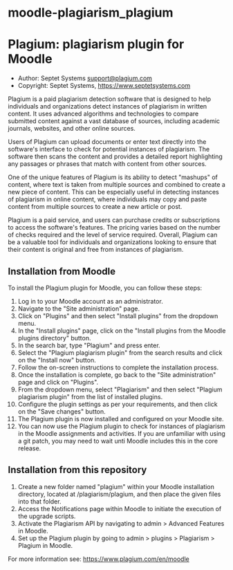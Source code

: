 # moodle-plagiarism_plagium
# Plagium: plagiarism plugin for Moodle

* Author: Septet Systems <support@plagium.com>
* Copyright: Septet Systems, https://www.septetsystems.com

Plagium is a paid plagiarism detection software that is designed to help individuals and organizations detect instances of plagiarism in written content. It uses advanced algorithms and technologies to compare submitted content against a vast database of sources, including academic journals, websites, and other online sources.

Users of Plagium can upload documents or enter text directly into the software's interface to check for potential instances of plagiarism. The software then scans the content and provides a detailed report highlighting any passages or phrases that match with content from other sources.

One of the unique features of Plagium is its ability to detect "mashups" of content, where text is taken from multiple sources and combined to create a new piece of content. This can be especially useful in detecting instances of plagiarism in online content, where individuals may copy and paste content from multiple sources to create a new article or post.

Plagium is a paid service, and users can purchase credits or subscriptions to access the software's features. The pricing varies based on the number of checks required and the level of service required. Overall, Plagium can be a valuable tool for individuals and organizations looking to ensure that their content is original and free from instances of plagiarism.


## Installation from Moodle

To install the Plagium plugin for Moodle, you can follow these steps:

1. Log in to your Moodle account as an administrator.
2. Navigate to the "Site administration" page.
3. Click on "Plugins" and then select "Install plugins" from the dropdown menu.
4. In the "Install plugins" page, click on the "Install plugins from the Moodle plugins directory" button.
5. In the search bar, type "Plagium" and press enter.
6. Select the "Plagium plagiarism plugin" from the search results and click on the "Install now" button.
7. Follow the on-screen instructions to complete the installation process.
8. Once the installation is complete, go back to the "Site administration" page and click on "Plugins".
9. From the dropdown menu, select "Plagiarism" and then select "Plagium plagiarism plugin" from the list of installed plugins.
10. Configure the plugin settings as per your requirements, and then click on the "Save changes" button.
11. The Plagium plugin is now installed and configured on your Moodle site.
12. You can now use the Plagium plugin to check for instances of plagiarism in the Moodle assignments and activities.
If you are unfamiliar with using a git patch, you may need to wait unti Moodle includes this in the core release.


## Installation from this repository

1. Create a new folder named "plagium" within your Moodle installation directory, located at /plagiarism/plagium, and then place the given files into that folder.
2. Access the Notifications page within Moodle to initiate the execution of the upgrade scripts.
3. Activate the Plagiarism API by navigating to admin > Advanced Features in Moodle.
4. Set up the Plagium plugin by going to admin > plugins > Plagiarism > Plagium in Moodle.

For more information see: https://www.plagium.com/en/moodle


